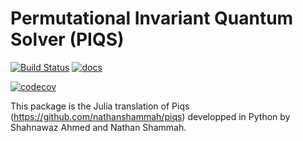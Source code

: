 # Permutational Invariant Quantum Solver (PIQS)

[![Build Status](https://github.com/YanisLeFur/Piqs.jl/actions/workflows/CI.yml/badge.svg?branch=main)](https://github.com/YanisLeFur/Piqs.jl/actions/workflows/CI.yml?query=branch%3Amain)
[![docs](https://img.shields.io/badge/docs-dev-blue.svg)](https://yanislefur.github.io/Piqs.jl/dev/)

[![codecov](https://codecov.io/gh/YanisLeFur/Piqs.jl/branch/main/graph/badge.svg)](https://codecov.io/gh/YanisLeFur/Piqs.jl)


This package is the Julia translation of Piqs (https://github.com/nathanshammah/piqs) developped in Python by Shahnawaz Ahmed and Nathan Shammah.
